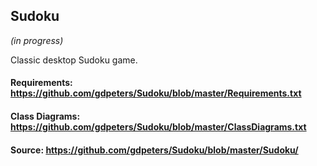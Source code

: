 ## Sudoku ##

*(in progress)*

Classic desktop Sudoku game.

#### Requirements: https://github.com/gdpeters/Sudoku/blob/master/Requirements.txt

#### Class Diagrams: https://github.com/gdpeters/Sudoku/blob/master/ClassDiagrams.txt

#### Source: https://github.com/gdpeters/Sudoku/blob/master/Sudoku/
